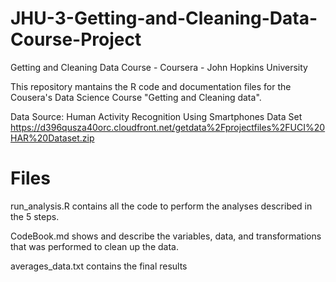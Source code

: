 # JHU-3-Getting-and-Cleaning-Data-Course-Project
Getting and Cleaning Data Course - Coursera - John Hopkins University

This repository mantains the R code and documentation files for the Cousera's Data Science Course "Getting and Cleaning data".

Data Source: Human Activity Recognition Using Smartphones Data Set 
https://d396qusza40orc.cloudfront.net/getdata%2Fprojectfiles%2FUCI%20HAR%20Dataset.zip

# Files
run_analysis.R contains all the code to perform the analyses described in the 5 steps.

CodeBook.md shows and describe the variables, data, and transformations that was performed to clean up the data.

averages_data.txt contains the final results
